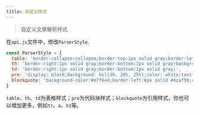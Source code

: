 ```yaml
---
title: 自定义样式
---
```

> 自定义文章解析样式

在`api.js`文件中，修改`ParserStyle`.

```javascript
const ParserStyle = {
  table: 'border-collapse:collapse;border-top:1px solid gray;border-left:1px solid gray;margin: 28rpx 0;',
  th: 'border-right:1px solid gray;border-bottom:1px solid gray;background: #ccc;',
  td: 'border-right:1px solid gray;border-bottom:1px solid gray;',
  pre: 'display: block;background: hsl(30, 20%, 25%);color: white;text-shadow: 0 -.1em .2em black;font-family: monospace;font-size: 1em;text-align: left;white-space: pre;word-spacing: normal;word-break: normal;word-wrap: normal;line-height: 1.5;tab-size: 4;hyphens: none;margin: 28rpx 0;',
  blockquote: 'background-color:#e7f6ed;border-left:6px solid #4caf50;color:rgb(136, 136, 136);padding: 20rpx 40rpx 20rpx 30rpx;margin: 28rpx 0;'
}

```

`table`、`th`、`td`为表格样式；`pre`为代码块样式；`blockquote`为引用样式，你也可以增加更多，例如`tr`、`a`、`h1`等。

